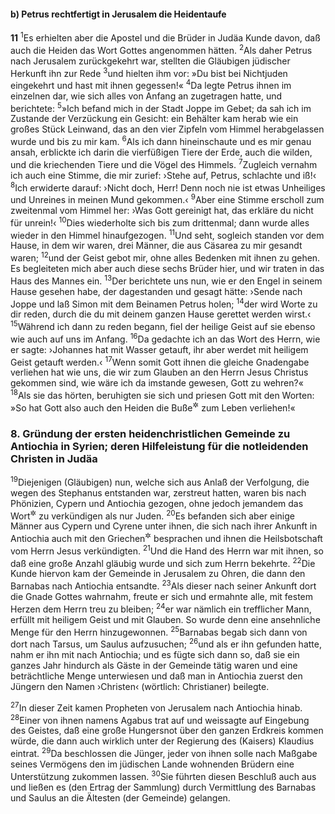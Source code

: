 #### b) Petrus rechtfertigt in Jerusalem die Heidentaufe

__11__
<sup>1</sup>Es erhielten aber die Apostel und die Brüder in Judäa Kunde davon, daß auch die Heiden das Wort Gottes angenommen hätten.
<sup>2</sup>Als daher Petrus nach Jerusalem zurückgekehrt war, stellten die Gläubigen jüdischer Herkunft ihn zur Rede
<sup>3</sup>und hielten ihm vor: »Du bist bei Nichtjuden eingekehrt und hast mit ihnen gegessen!«
<sup>4</sup>Da legte Petrus ihnen im einzelnen dar, wie sich alles von Anfang an zugetragen hatte, und berichtete:
<sup>5</sup>»Ich befand mich in der Stadt Joppe im Gebet; da sah ich im Zustande der Verzückung ein Gesicht: ein Behälter kam herab wie ein großes Stück Leinwand, das an den vier Zipfeln vom Himmel herabgelassen wurde und bis zu mir kam.
<sup>6</sup>Als ich dann hineinschaute und es mir genau ansah, erblickte ich darin die vierfüßigen Tiere der Erde, auch die wilden, und die kriechenden Tiere und die Vögel des Himmels.
<sup>7</sup>Zugleich vernahm ich auch eine Stimme, die mir zurief: ›Stehe auf, Petrus, schlachte und iß!‹
<sup>8</sup>Ich erwiderte darauf: ›Nicht doch, Herr! Denn noch nie ist etwas Unheiliges und Unreines in meinen Mund gekommen.‹
<sup>9</sup>Aber eine Stimme erscholl zum zweitenmal vom Himmel her: ›Was Gott gereinigt hat, das erkläre du nicht für unrein!‹
<sup>10</sup>Dies wiederholte sich bis zum drittenmal; dann wurde alles wieder in den Himmel hinaufgezogen.
<sup>11</sup>Und seht, sogleich standen vor dem Hause, in dem wir waren, drei Männer, die aus Cäsarea zu mir gesandt waren;
<sup>12</sup>und der Geist gebot mir, ohne alles Bedenken mit ihnen zu gehen. Es begleiteten mich aber auch diese sechs Brüder hier, und wir traten in das Haus des Mannes ein.
<sup>13</sup>Der berichtete uns nun, wie er den Engel in seinem Hause gesehen habe, der dagestanden und gesagt hätte: ›Sende nach Joppe und laß Simon mit dem Beinamen Petrus holen;
<sup>14</sup>der wird Worte zu dir reden, durch die du mit deinem ganzen Hause gerettet werden wirst.‹
<sup>15</sup>Während ich dann zu reden begann, fiel der heilige Geist auf sie ebenso wie auch auf uns im Anfang.
<sup>16</sup>Da gedachte ich an das Wort des Herrn, wie er sagte: ›Johannes hat mit Wasser getauft, ihr aber werdet mit heiligem Geist getauft werden.‹
<sup>17</sup>Wenn somit Gott ihnen die gleiche Gnadengabe verliehen hat wie uns, die wir zum Glauben an den Herrn Jesus Christus gekommen sind, wie wäre ich da imstande gewesen, Gott zu wehren?«
<sup>18</sup>Als sie das hörten, beruhigten sie sich und priesen Gott mit den Worten: »So hat Gott also auch den Heiden die Buße<sup title="oder: Bekehrung; vgl. Mt 3,2">&#x2732;</sup> zum Leben verliehen!«

### 8. Gründung der ersten heidenchristlichen Gemeinde zu Antiochia in Syrien; deren Hilfeleistung für die notleidenden Christen in Judäa

<sup>19</sup>Diejenigen (Gläubigen) nun, welche sich aus Anlaß der Verfolgung, die wegen des Stephanus entstanden war, zerstreut hatten, waren bis nach Phönizien, Cypern und Antiochia gezogen, ohne jedoch jemandem das Wort<sup title="= die Heilslehre">&#x2732;</sup> zu verkündigen als nur Juden.
<sup>20</sup>Es befanden sich aber einige Männer aus Cypern und Cyrene unter ihnen, die sich nach ihrer Ankunft in Antiochia auch mit den Griechen<sup title="= griechisch redenden Heiden">&#x2732;</sup> besprachen und ihnen die Heilsbotschaft vom Herrn Jesus verkündigten.
<sup>21</sup>Und die Hand des Herrn war mit ihnen, so daß eine große Anzahl gläubig wurde und sich zum Herrn bekehrte.
<sup>22</sup>Die Kunde hiervon kam der Gemeinde in Jerusalem zu Ohren, die dann den Barnabas nach Antiochia entsandte.
<sup>23</sup>Als dieser nach seiner Ankunft dort die Gnade Gottes wahrnahm, freute er sich und ermahnte alle, mit festem Herzen dem Herrn treu zu bleiben;
<sup>24</sup>er war nämlich ein trefflicher Mann, erfüllt mit heiligem Geist und mit Glauben. So wurde denn eine ansehnliche Menge für den Herrn hinzugewonnen.
<sup>25</sup>Barnabas begab sich dann von dort nach Tarsus, um Saulus aufzusuchen;
<sup>26</sup>und als er ihn gefunden hatte, nahm er ihn mit nach Antiochia; und es fügte sich dann so, daß sie ein ganzes Jahr hindurch als Gäste in der Gemeinde tätig waren und eine beträchtliche Menge unterwiesen und daß man in Antiochia zuerst den Jüngern den Namen ›Christen‹ (wörtlich: Christianer) beilegte.

<sup>27</sup>In dieser Zeit kamen Propheten von Jerusalem nach Antiochia hinab.
<sup>28</sup>Einer von ihnen namens Agabus trat auf und weissagte auf Eingebung des Geistes, daß eine große Hungersnot über den ganzen Erdkreis kommen würde, die dann auch wirklich unter der Regierung des (Kaisers) Klaudius eintrat.
<sup>29</sup>Da beschlossen die Jünger, jeder von ihnen solle nach Maßgabe seines Vermögens den im jüdischen Lande wohnenden Brüdern eine Unterstützung zukommen lassen.
<sup>30</sup>Sie führten diesen Beschluß auch aus und ließen es (den Ertrag der Sammlung) durch Vermittlung des Barnabas und Saulus an die Ältesten (der Gemeinde) gelangen.